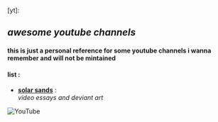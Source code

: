 [yt]: 

## _awesome youtube channels_

#### **this is just a personal reference for some youtube channels i wanna remember and will not be mintained**

#### list :

* [**solar sands**](https://www.youtube.com/@SolarSands) :  
    _video essays and deviant art_

![YouTube](https://cdn.emojidex.com/emoji/seal/YouTube.png "YouTube")
